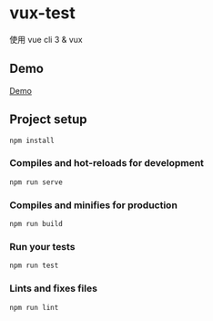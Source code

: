 # vux-test

使用 vue cli 3 & vux

## Demo

[Demo](https://wan-zhen.github.io/vux-test/dist/index.html)

## Project setup

```
npm install
```

### Compiles and hot-reloads for development

```
npm run serve
```

### Compiles and minifies for production

```
npm run build
```

### Run your tests

```
npm run test
```

### Lints and fixes files

```
npm run lint
```
